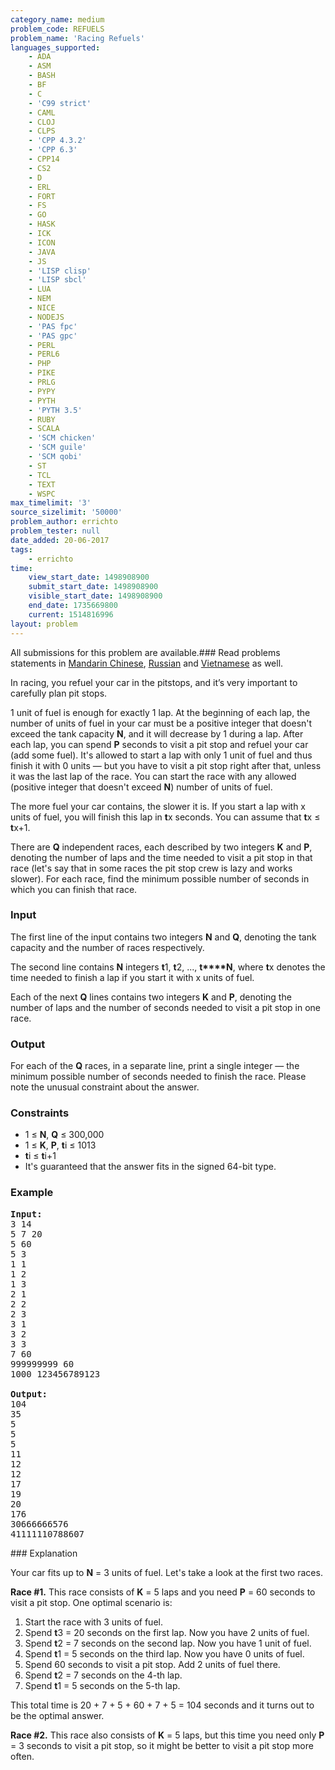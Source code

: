 ```yaml
---
category_name: medium
problem_code: REFUELS
problem_name: 'Racing Refuels'
languages_supported:
    - ADA
    - ASM
    - BASH
    - BF
    - C
    - 'C99 strict'
    - CAML
    - CLOJ
    - CLPS
    - 'CPP 4.3.2'
    - 'CPP 6.3'
    - CPP14
    - CS2
    - D
    - ERL
    - FORT
    - FS
    - GO
    - HASK
    - ICK
    - ICON
    - JAVA
    - JS
    - 'LISP clisp'
    - 'LISP sbcl'
    - LUA
    - NEM
    - NICE
    - NODEJS
    - 'PAS fpc'
    - 'PAS gpc'
    - PERL
    - PERL6
    - PHP
    - PIKE
    - PRLG
    - PYPY
    - PYTH
    - 'PYTH 3.5'
    - RUBY
    - SCALA
    - 'SCM chicken'
    - 'SCM guile'
    - 'SCM qobi'
    - ST
    - TCL
    - TEXT
    - WSPC
max_timelimit: '3'
source_sizelimit: '50000'
problem_author: errichto
problem_tester: null
date_added: 20-06-2017
tags:
    - errichto
time:
    view_start_date: 1498908900
    submit_start_date: 1498908900
    visible_start_date: 1498908900
    end_date: 1735669800
    current: 1514816996
layout: problem
---
```

All submissions for this problem are available.###  Read problems statements in [Mandarin Chinese](http://www.codechef.com/download/translated/SNCKFL17/mandarin/REFUELS.pdf), [Russian](http://www.codechef.com/download/translated/SNCKFL17/russian/REFUELS.pdf) and [Vietnamese](http://www.codechef.com/download/translated/SNCKFL17/vietnamese/REFUELS.pdf) as well.

In racing, you refuel your car in the pitstops, and it’s very important to carefully plan pit stops.

1 unit of fuel is enough for exactly 1 lap. At the beginning of each lap, the number of units of fuel in your car must be a positive integer that doesn't exceed the tank capacity **N**, and it will decrease by 1 during a lap. After each lap, you can spend **P** seconds to visit a pit stop and refuel your car (add some fuel). It's allowed to start a lap with only 1 unit of fuel and thus finish it with 0 units — but you have to visit a pit stop right after that, unless it was the last lap of the race. You can start the race with any allowed (positive integer that doesn't exceed **N**) number of units of fuel.

The more fuel your car contains, the slower it is. If you start a lap with x units of fuel, you will finish this lap in **t**x seconds. You can assume that **t**x ≤ **t**x+1.

There are **Q** independent races, each described by two integers **K** and **P**, denoting the number of laps and the time needed to visit a pit stop in that race (let's say that in some races the pit stop crew is lazy and works slower). For each race, find the minimum possible number of seconds in which you can finish that race.

### Input

The first line of the input contains two integers **N** and **Q**, denoting the tank capacity and the number of races respectively.

The second line contains **N** integers **t**1, **t**2, ..., **t****N**, where **t**x denotes the time needed to finish a lap if you start it with x units of fuel.

Each of the next **Q** lines contains two integers **K** and **P**, denoting the number of laps and the number of seconds needed to visit a pit stop in one race.

### Output

For each of the **Q** races, in a separate line, print a single integer — the minimum possible number of seconds needed to finish the race. Please note the unusual constraint about the answer.

### Constraints

- 1 ≤ **N**, **Q** ≤ 300,000
- 1 ≤ **K**, **P**, **t**i ≤ 1013
- **t**i ≤ **t**i+1
- It's guaranteed that the answer fits in the signed 64-bit type.

### Example

<pre><b>Input:</b>
3 14
5 7 20
5 60
5 3
1 1
1 2
1 3
2 1
2 2
2 3
3 1
3 2
3 3
7 60
999999999 60
1000 123456789123

<b>Output:</b>
104
35
5
5
5
11
12
12
17
19
20
176
30666666576
41111110788607
</pre>### Explanation

Your car fits up to **N** = 3 units of fuel. Let's take a look at the first two races.

**Race #1.** This race consists of **K** = 5 laps and you need **P** = 60 seconds to visit a pit stop. One optimal scenario is:

1. Start the race with 3 units of fuel.
2. Spend **t**3 = 20 seconds on the first lap. Now you have 2 units of fuel.
3. Spend **t**2 = 7 seconds on the second lap. Now you have 1 unit of fuel.
4. Spend **t**1 = 5 seconds on the third lap. Now you have 0 units of fuel.
5. Spend 60 seconds to visit a pit stop. Add 2 units of fuel there.
6. Spend **t**2 = 7 seconds on the 4-th lap.
7. Spend **t**1 = 5 seconds on the 5-th lap.

This total time is 20 + 7 + 5 + 60 + 7 + 5 = 104 seconds and it turns out to be the optimal answer.

**Race #2.** This race also consists of **K** = 5 laps, but this time you need only **P** = 3 seconds to visit a pit stop, so it might be better to visit a pit stop more often.
